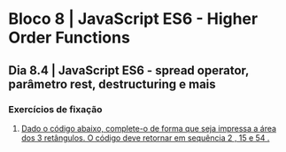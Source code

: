 # Bloco 8 | JavaScript ES6 - Higher Order Functions

## Dia 8.4 | JavaScript ES6 - **spread operator, parâmetro rest, destructuring e mais**

### Exercícios de fixação

1. [Dado o código abaixo, complete-o de forma que seja impressa a área dos 3 retângulos. O código deve retornar em sequência 2 , 15 e 54 .](exercise1.js)
